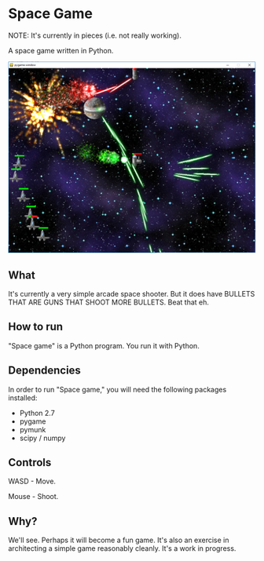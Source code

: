 Space Game
==========

NOTE: It's currently in pieces (i.e. not really working). 

A space game written in Python.

![A screenshot](screenshot.png?raw=true "Screenshot")

What
----

It's currently a very simple arcade space shooter. But it does have BULLETS THAT ARE GUNS THAT SHOOT MORE BULLETS. Beat that eh.

How to run
----------

"Space game" is a Python program. You run it with Python.

Dependencies
------------

In order to run "Space game," you will need the following packages installed:

* Python 2.7
* pygame
* pymunk
* scipy / numpy

Controls
--------

WASD - Move.

Mouse - Shoot.

Why?
----

We'll see. Perhaps it will become a fun game. It's also an exercise in architecting a simple game reasonably cleanly. It's a work in progress.
